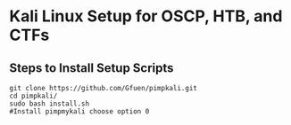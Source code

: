 # Kali Linux Setup for OSCP, HTB, and CTFs



## Steps to Install Setup Scripts


```
git clone https://github.com/Gfuen/pimpkali.git
cd pimpkali/
sudo bash install.sh
#Install pimpmykali choose option 0
```

